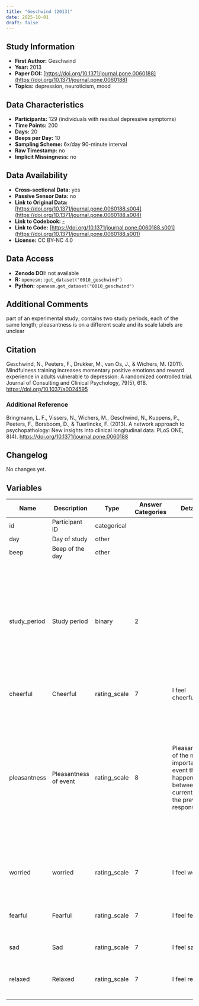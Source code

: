 ```yaml
---
title: "Geschwind (2013)"
date: 2025-10-01
draft: false
---
```



## Study Information

- **First Author:** Geschwind
- **Year:** 2013
- **Paper DOI:** [https://doi.org/10.1371/journal.pone.0060188](https://doi.org/10.1371/journal.pone.0060188)
- **Topics:** depression, neuroticism, mood

## Data Characteristics

- **Participants:** 129 (individuals with residual depressive symptoms)
- **Time Points:** 200
- **Days:** 20
- **Beeps per Day:** 10
- **Sampling Scheme:** 6x/day 90-minute interval
- **Raw Timestamp:** no
- **Implicit Missingness:** no

## Data Availability

- **Cross-sectional Data:** yes
- **Passive Sensor Data:** no
- **Link to Original Data:** [https://doi.org/10.1371/journal.pone.0060188.s004](https://doi.org/10.1371/journal.pone.0060188.s004)
- **Link to Codebook:** [-](-)
- **Link to Code:** [https://doi.org/10.1371/journal.pone.0060188.s001](https://doi.org/10.1371/journal.pone.0060188.s001)
- **License:** CC BY-NC 4.0

## Data Access

- **Zenodo DOI:** not available
- **R:** `openesm::get_dataset("0010_geschwind")`
- **Python:** `openesm.get_dataset("0010_geschwind")`

## Additional Comments

part of an experimental study; contains two study periods, each of the same length; pleasantness is on a different scale and its scale labels are unclear


## Citation

Geschwind, N., Peeters, F., Drukker, M., van Os, J., & Wichers, M. (2011). Mindfulness training increases momentary positive emotions and reward experience in adults vulnerable to depression: A randomized controlled trial. Journal of Consulting and Clinical Psychology, 79(5), 618. https://doi.org/10.1037/a0024595



### Additional Reference

Bringmann, L. F., Vissers, N., Wichers, M., Geschwind, N., Kuppens, P., Peeters, F., Borsboom, D., & Tuerlinckx, F. (2013). A network approach to psychopathology: New insights into clinical longitudinal data. PLoS ONE, 8(4). https://doi.org/10.1371/journal.pone.0060188



## Changelog

No changes yet.

## Variables

| Name | Description | Type | Answer Categories | Details | Labels | Transformation | Source | Assessment Type | Construct | Comments |
|------|-------------|------|------------------|---------|--------|----------------|--------|----------------|----------|----------|
| id | Participant ID | categorical |  |  |  |  |  | ESM |  |  |
| day | Day of study | other |  |  |  |  |  | ESM |  |  |
| beep | Beep of the day | other |  |  |  |  |  | ESM |  |  |
| study_period | Study period | binary | 2 |  | 0 = six-day baseline period before mindfulness therapy (therapy group only)<br>1 = six-day post-baseline period after mindfulness therapy (therapy group only) |  |  | ESM |  |  |
| cheerful | Cheerful | rating_scale | 7 | I feel cheerful | 1 = not at all<br>7 = very |  |  | ESM | cheerfulness, positive affect, affect |  |
| pleasantness | Pleasantness of event | rating_scale | 8 | Pleasantness of the most important event that happened between the current and the previous response | -4 = unclear<br>3 = unclear |  |  | ESM | event pleasantness, daily event,  activity, context | Labels and wording not fully clear, but original article states that "High pleasantness thus reflected high skill, low effort, low preference for doing something else, and high enjoyment of the activity" |
| worried | worried | rating_scale | 7 | I feel worried | 1 = not at all<br>7 = very |  |  | ESM | worry, anxiety, psychopathology, negative affect, affect, neuroticism, big five |  |
| fearful | Fearful | rating_scale | 7 | I feel fearful | 1 = not at all<br>7 = very |  |  | ESM | fearfulness, negative affect, affect, neuroticism, big five |  |
| sad | Sad | rating_scale | 7 | I feel sad | 1 = not at all<br>7 = very |  |  | ESM | sadness, negative affect, affect |  |
| relaxed | Relaxed | rating_scale | 7 | I feel relaxed | 1 = not at all<br>7 = very |  |  | ESM | relaxation, positive affect, affect, neuroticism, big five |  |
